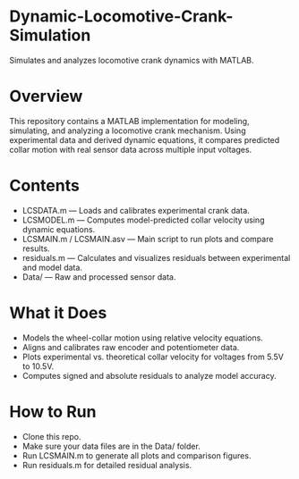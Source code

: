 # Dynamic-Locomotive-Crank-Simulation
Simulates and analyzes locomotive crank dynamics with MATLAB.

# Overview
This repository contains a MATLAB implementation for modeling, simulating, and analyzing a locomotive crank mechanism. Using experimental data and derived dynamic equations, it compares predicted collar motion with real sensor data across multiple input voltages.

# Contents
- LCSDATA.m — Loads and calibrates experimental crank data.
- LCSMODEL.m — Computes model-predicted collar velocity using dynamic equations.
- LCSMAIN.m / LCSMAIN.asv — Main script to run plots and compare results.
- residuals.m — Calculates and visualizes residuals between experimental and model data.
- Data/ — Raw and processed sensor data.

# What it Does
- Models the wheel-collar motion using relative velocity equations.
- Aligns and calibrates raw encoder and potentiometer data.
- Plots experimental vs. theoretical collar velocity for voltages from 5.5V to 10.5V.
- Computes signed and absolute residuals to analyze model accuracy.

# How to Run
- Clone this repo.
- Make sure your data files are in the Data/ folder.
- Run LCSMAIN.m to generate all plots and comparison figures.
- Run residuals.m for detailed residual analysis.
